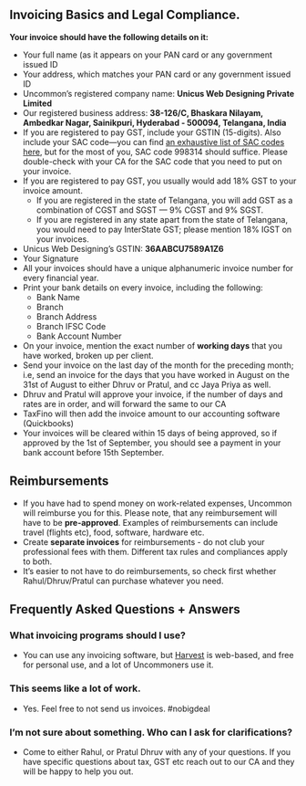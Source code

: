 ## **Invoicing Basics and Legal Compliance.** 

**Your invoice should have the following details on it:**

- Your full name (as it appears on your PAN card or any government issued ID
- Your address, which matches your PAN card or any government issued ID
- Uncommon’s registered company name: **Unicus Web Designing Private Limited**
- Our registered business address: **38-126/C, Bhaskara Nilayam, Ambedkar Nagar, Sainikpuri, Hyderabad - 500094, Telangana, India**
- If you are registered to pay GST, include your GSTIN (15-digits). Also include your SAC code—you can find [an exhaustive list of SAC codes here](https://cleartax.in/s/sac-codes-gst-rates-for-services), but for the most of you, SAC code 998314 should suffice. Please double-check with your CA for the SAC code that you need to put on your invoice.
- If you are registered to pay GST, you usually would add 18% GST to your invoice amount. 
  - If you are registered in the state of Telangana, you will add GST as a combination of CGST and SGST — 9% CGST and 9% SGST.
  - If you are registered in any state apart from the state of Telangana, you would need to pay InterState GST; please mention 18% IGST on your invoices.
- Unicus Web Designing’s GSTIN: **36AABCU7589A1Z6**
- Your Signature
- All your invoices should have a unique alphanumeric invoice number for every financial year.
- Print your bank details on every invoice, including the following: 
  - Bank Name
  - Branch
  - Branch Address
  - Branch IFSC Code
  - Bank Account Number
- On your invoice, mention the exact number of **working days** that you have worked, broken up per client.
- Send your invoice on the last day of the month for the preceding month; i.e, send an invoice for the days that you have worked in August on the 31st of August to either Dhruv or Pratul, and cc Jaya Priya as well.
- Dhruv and Pratul will approve your invoice, if the number of days and rates are in order, and will forward the same to our CA
- TaxFino will then add the invoice amount to our accounting software (Quickbooks)
- Your invoices will be cleared within 15 days of being approved, so if approved by the 1st of September, you should see a payment in your bank account before 15th September.

## **Reimbursements**


- If you have had to spend money on work-related expenses, Uncommon will reimburse you for this. Please note, that any reimbursement will have to be **pre-approved**. Examples of reimbursements can include travel (flights etc), food, software, hardware etc.
- Create **separate invoices** for reimbursements - do not club your professional fees with them. Different tax rules and compliances apply to both.
- It’s easier to not have to do reimbursements, so check first whether Rahul/Dhruv/Pratul can purchase whatever you need.

## **Frequently Asked Questions + Answers**


### What invoicing programs should I use?

- You can use any invoicing software, but [Harvest](http://www.harvestapp.com/) is web-based, and free for personal use, and a lot of Uncommoners use it.

### This seems like a lot of work.

- Yes. Feel free to not send us invoices. #nobigdeal

### I’m not sure about something. Who can I ask for clarifications?

- Come to either Rahul, or Pratul Dhruv with any of your questions. If you have specific questions about tax, GST etc reach out to our CA and they will be happy to help you out.